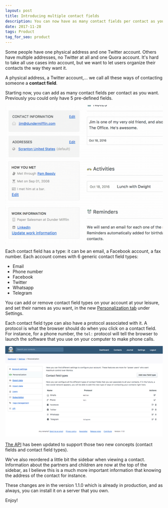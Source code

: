 ```yaml
---
layout: post
title: Introducing multiple contact fields
description: You can now have as many contact fields per contact as you want.
date: 2017-11-28
tags: Product
tag_for_seo: product
---
```


Some people have one physical address and one Twitter account. Others have multiple addresses, no Twitter at all and one Quora account. It's hard to take all use cases into account, but we want to let users organize their contacts the way they want it.

A physical address, a Twitter account,... we call all these ways of contacting someone a **contact field**.

Starting now, you can add as many contact fields per contact as you want. Previously you could only have 5 pre-defined fields.

![image](/assets/img/posts/2017-11-28-inline.gif)

Each contact field has a type: it can be an email, a Facebook account, a fax number. Each account comes with 6 generic contact field types:
* Email
* Phone number
* Facebook
* Twitter
* Whatsapp
* Telegram

You can add or remove contact field types on your account at your leisure, and set their names as you want, in the new [Personalization tab](https://app.monicahq.com/settings/personalization) under Settings.

Each contact field type can also have a protocol associated with it. A protocol is what the browser should do when you click on a contact field. For instance, for a phone number, the `tel:` protocol will tell the browser to launch the software that you use on your computer to make phone calls.

![image](/assets/img/posts/2017-11-28-personalization.png)

[The API](https://monicahq.com/api/overview) has been updated to support those two new concepts (contact fields and contact field types).

We've also reordered a little bit the sidebar when viewing a contact. Information about the partners and children are now at the top of the sidebar, as I believe this is a much more important information that knowing the address of the contact for instance.

These changes are in the version 1.1.0 which is already in production, and as always, you can install it on a server that you own.

Enjoy!